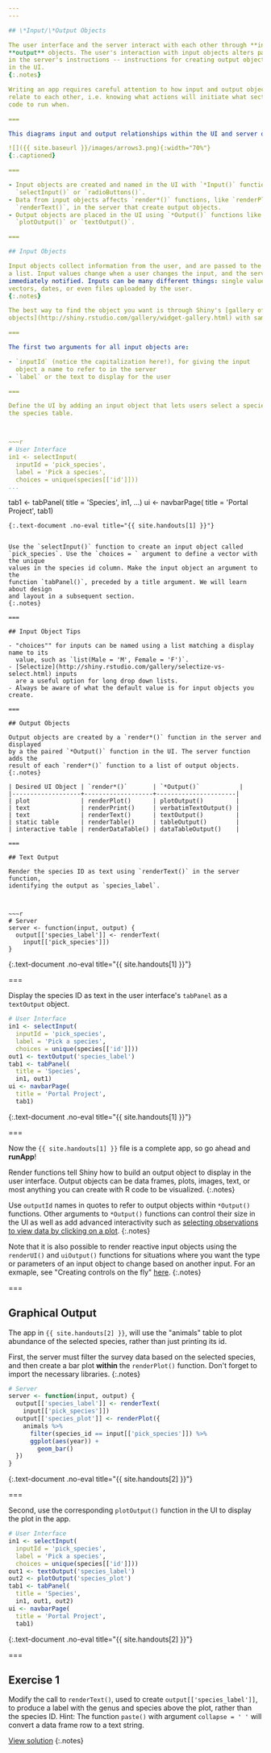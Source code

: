 ```yaml
---
---

## \*Input/\*Output Objects

The user interface and the server interact with each other through **input** and
**output** objects. The user's interaction with input objects alters parameters
in the server's instructions -- instructions for creating output objects shown
in the UI.
{:.notes}

Writing an app requires careful attention to how input and output objects
relate to each other, i.e. knowing what actions will initiate what sections of
code to run when.

===

This diagrams input and output relationships within the UI and server objects:

![]({{ site.baseurl }}/images/arrows3.png){:width="70%"}
{:.captioned}

===

- Input objects are created and named in the UI with `*Input()` functions like
  `selectInput()` or `radioButtons()`.
- Data from input objects affects `render*()` functions, like `renderPlot()` or
  `renderText()`, in the server that create output objects.
- Output objects are placed in the UI using `*Output()` functions like
  `plotOutput()` or `textOutput()`.

===

## Input Objects

Input objects collect information from the user, and are passed to the server as
a list. Input values change when a user changes the input, and the server is
immediately notified. Inputs can be many different things: single values, text,
vectors, dates, or even files uploaded by the user.
{:.notes}

The best way to find the object you want is through Shiny's [gallery of input
objects](http://shiny.rstudio.com/gallery/widget-gallery.html) with sample code.

===

The first two arguments for all input objects are:

- `inputId` (notice the capitalization here!), for giving the input
  object a name to refer to in the server
- `label` or the text to display for the user

===

Define the UI by adding an input object that lets users select a species ID from
the species table.



~~~r
# User Interface
in1 <- selectInput(
  inputId = 'pick_species',
  label = 'Pick a species',
  choices = unique(species[['id']]))
...
```

tab1 <- tabPanel(
  title = 'Species',
  in1, ...)
ui <- navbarPage(
  title = 'Portal Project',
  tab1)
~~~
{:.text-document .no-eval title="{{ site.handouts[1] }}"}


Use the `selectInput()` function to create an input object called
`pick_species`. Use the `choices = ` argument to define a vector with the unique
values in the species id column. Make the input object an argument to the
function `tabPanel()`, preceded by a title argument. We will learn about design
and layout in a subsequent section.
{:.notes}

===

## Input Object Tips

- "choices"" for inputs can be named using a list matching a display name to its
  value, such as `list(Male = 'M', Female = 'F')`.
- [Selectize](http://shiny.rstudio.com/gallery/selectize-vs-select.html) inputs
  are a useful option for long drop down lists.
- Always be aware of what the default value is for input objects you create.

===

## Output Objects

Output objects are created by a `render*()` function in the server and displayed
by a the paired `*Output()` function in the UI. The server function adds the
result of each `render*()` function to a list of output objects.
{:.notes}

| Desired UI Object | `render*()`       | `*Output()`           |
|-------------------+-------------------+----------------------|
| plot              | renderPlot()      | plotOutput()         |
| text              | renderPrint()     | verbatimTextOutput() |
| text              | renderText()      | textOutput()         |
| static table      | renderTable()     | tableOutput()        |
| interactive table | renderDataTable() | dataTableOutput()    |

===

## Text Output

Render the species ID as text using `renderText()` in the server function,
identifying the output as `species_label`.



~~~r
# Server
server <- function(input, output) {
  output[['species_label']] <- renderText(
    input[['pick_species']])
}
~~~
{:.text-document .no-eval title="{{ site.handouts[1] }}"}


===

Display the species ID as text in the user interface's `tabPanel` as a
`textOutput` object.



~~~r
# User Interface
in1 <- selectInput(
  inputId = 'pick_species',
  label = 'Pick a species',
  choices = unique(species[['id']]))
out1 <- textOutput('species_label')
tab1 <- tabPanel(
  title = 'Species',
  in1, out1)
ui <- navbarPage(
  title = 'Portal Project',
  tab1)
~~~
{:.text-document .no-eval title="{{ site.handouts[1] }}"}


===

Now the `{{ site.handouts[1] }}` file is a complete app, so go ahead and **runApp**!



Render functions tell Shiny how to build an output object to display in the user
interface. Output objects can be data frames, plots, images, text, or most
anything you can create with R code to be visualized.
{:.notes}

Use `outputId` names in quotes to refer to output objects within `*Output()`
functions. Other arguments to `*Output()` functions can control their size in
the UI as well as add advanced interactivity such as [selecting observations to
view data by clicking on a
plot](http://shiny.rstudio.com/articles/selecting-rows-of-data.html).
{:.notes}

Note that it is also possible to render reactive input objects using the
`renderUI()` and `uiOutput()` functions for situations where you want the type
or parameters of an input object to change based on another input. For an
exmaple, see "Creating controls on the fly"
[here](http://shiny.rstudio.com/articles/dynamic-ui.html).
{:.notes}

===

## Graphical Output

The app in `{{ site.handouts[2] }}`, will use the "animals" table to plot
abundance of the selected species, rather than just printing its id.

First, the server must filter the survey data based on the selected species, and
then create a bar plot **within** the `renderPlot()` function. Don't forget to
import the necessary libraries.
{:.notes}



~~~r
# Server
server <- function(input, output) {
  output[['species_label']] <- renderText(
    input[['pick_species']])
  output[['species_plot']] <- renderPlot({
    animals %>%
      filter(species_id == input[['pick_species']]) %>%
      ggplot(aes(year)) +
        geom_bar()
  })
}
~~~
{:.text-document .no-eval title="{{ site.handouts[2] }}"}


===

Second, use the corresponding `plotOutput()` function in the UI to display the plot in the app. 



~~~r
# User Interface
in1 <- selectInput(
  inputId = 'pick_species',
  label = 'Pick a species',
  choices = unique(species[['id']]))
out1 <- textOutput('species_label')
out2 <- plotOutput('species_plot')
tab1 <- tabPanel(
  title = 'Species',
  in1, out1, out2)
ui <- navbarPage(
  title = 'Portal Project',
  tab1)
~~~
{:.text-document .no-eval title="{{ site.handouts[2] }}"}


===

## Exercise 1

Modify the call to `renderText()`, used to create `output[['species_label']]`,
to produce a label with the genus and species above the plot, rather than the
species ID. Hint: The function `paste()` with argument `collapse = ' '` will
convert a data frame row to a text string.

[View solution](#solution-1)
{:.notes}
